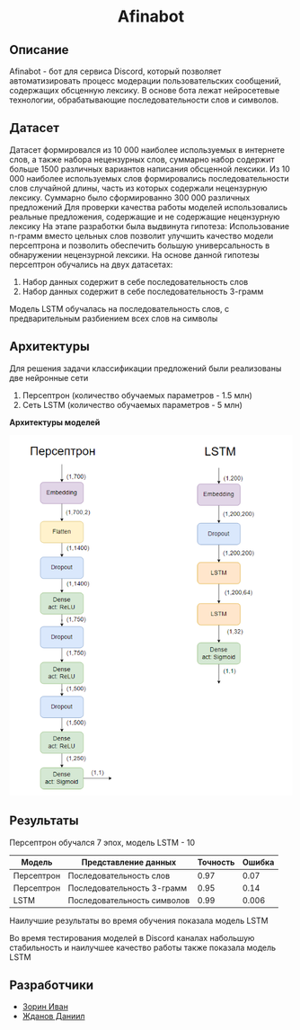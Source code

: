 <h1 align="center">Afinabot


## Описание 

Afinabot - бот для сервиса Discord, который позволяет автоматизировать процесс модерации пользовательских сообщений, содержащих обсценную лексику. В основе бота лежат нейросетевые технологии, обрабатывающие последовательности слов и символов.

## Датасет

Датасет формировался из 10 000 наиболее используемых в интернете слов, а также набора нецензурных слов, суммарно набор содержит больше 1500 различных вариантов написания обсценной лексики. 
Из 10 000 наиболее используемых слов формировались последовательности слов случайной длины, часть из которых содержали нецензурную лексику. Суммарно было сформированно 300 000 различных предложений
Для проверки качества работы моделей использовались реальные предложения, содержащие и не содержащие нецензурную лексику
На этапе разработки была выдвинута гипотеза: Использование n-грамм вместо цельных слов позволит улучшить качество модели персептрона и позволить обеспечить большую универсальность в обнаружении нецензурной лексики. 
На основе данной гипотезы персептрон обучались на двух датасетах: 
1. Набор данных содержит в себе последовательность слов
2. Набор данных содержит в себе последовательность 3-грамм

Модель LSTM обучалась на последовательность слов, с предварительным разбиением всех слов на символы

## Архитектуры

Для решения задачи классификации предложений были реализованы две нейронные сети
1. Персептрон (количество обучаемых параметров - 1.5 млн)
2. Сеть LSTM (количество обучаемых параметров - 5 млн)
   
**Архитектуры моделей**


![alt text](https://github.com/pluszerominus/Afinabot/blob/main/img/Models.png)

## Результаты

Персептрон обучался 7 эпох, модель LSTM - 10

|  Модель  | Представление данных |  Точность  | Ошибка | 
| ------------- | ------------- | ------------- | ------------- |
| Персептрон  | Последовательность слов  | 0.97  | 0.07  |
| Персептрон  | Последовательность 3-грамм  | 0.95  | 0.14  |
| LSTM  | Последовательность символов  | 0.99  | 0.006  |

Наилучшие результаты во время обучения показала модель LSTM

Во время тестирования моделей в Discord каналах набольшую стабильность и наилучшее качество работы также показала модель LSTM

## Разработчики

- [Зорин Иван](https://github.com/pluszerominus)
- [Жданов Даниил](https://github.com/legolaisik)

